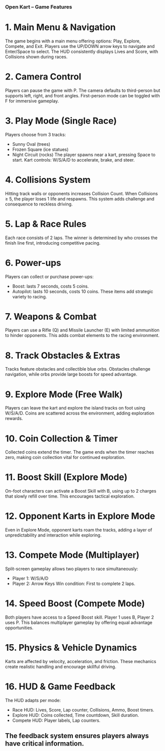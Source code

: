 ### Open Kart – Game Features
# 1. Main Menu & Navigation
The game begins with a main menu offering options: Play, Explore, Compete, and Exit. Players use the UP/DOWN arrow keys to navigate and Enter/Space to select. The HUD consistently displays Lives and Score, with Collisions shown during races.
# 2. Camera Control
Players can pause the game with P. The camera defaults to third-person but supports left, right, and front angles. First-person mode can be toggled with F for immersive gameplay.
# 3. Play Mode (Single Race)
Players choose from 3 tracks:
*	Sunny Oval (trees)
*	Frozen Square (ice statues)
*	Night Circuit (rocks)
The player spawns near a kart, pressing Space to start. Kart controls: W/S/A/D to accelerate, brake, and steer.
# 4. Collisions System
Hitting track walls or opponents increases Collision Count. When Collisions ≥ 5, the player loses 1 life and respawns. This system adds challenge and consequence to reckless driving.
# 5. Lap & Race Rules
Each race consists of 2 laps. The winner is determined by who crosses the finish line first, introducing competitive pacing.
# 6. Power-ups
Players can collect or purchase power-ups:
*	Boost: lasts 7 seconds, costs 5 coins.
*	Autopilot: lasts 10 seconds, costs 10 coins.
These items add strategic variety to racing.
# 7. Weapons & Combat
Players can use a Rifle (Q) and Missile Launcher (E) with limited ammunition to hinder opponents. This adds combat elements to the racing environment.
# 8. Track Obstacles & Extras
Tracks feature obstacles and collectible blue orbs. Obstacles challenge navigation, while orbs provide large boosts for speed advantage.
# 9. Explore Mode (Free Walk)
Players can leave the kart and explore the island tracks on foot using W/S/A/D. Coins are scattered across the environment, adding exploration rewards.
# 10. Coin Collection & Timer
Collected coins extend the timer. The game ends when the timer reaches zero, making coin collection vital for continued exploration.
# 11. Boost Skill (Explore Mode)
On-foot characters can activate a Boost Skill with B, using up to 2 charges that slowly refill over time. This encourages tactical exploration.
# 12. Opponent Karts in Explore Mode
Even in Explore Mode, opponent karts roam the tracks, adding a layer of unpredictability and interaction while exploring.
# 13. Compete Mode (Multiplayer)
Split-screen gameplay allows two players to race simultaneously:
*	Player 1: W/S/A/D
*	Player 2: Arrow Keys
Win condition: First to complete 2 laps.
# 14. Speed Boost (Compete Mode)
Both players have access to a Speed Boost skill. Player 1 uses B, Player 2 uses P. This balances multiplayer gameplay by offering equal advantage opportunities.
# 15. Physics & Vehicle Dynamics
Karts are affected by velocity, acceleration, and friction. These mechanics create realistic handling and encourage skillful driving.
# 16. HUD & Game Feedback
The HUD adapts per mode:
*	Race HUD: Lives, Score, Lap counter, Collisions, Ammo, Boost timers.
*	Explore HUD: Coins collected, Time countdown, Skill duration.
*	Compete HUD: Player labels, Lap counters.
## The feedback system ensures players always have critical information.




